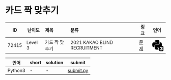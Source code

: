 # 카드 짝 맞추기

| ID | 난이도 | 제목 | 분류 | 링크 | 언어 |
| -- | ---- | :-- | :-- | --- | --- |
| 72415 | Level 3 | 카드 짝 맞추기 | 2021 KAKAO BLIND RECRUITMENT | [문제](https://programmers.co.kr/learn/courses/30/lessons/72415) | [![python3](/assets/python3.svg)](submit.py) |

| 언어 | short | solution | submit |
| --- | ----- | -------- | ------ |
| Python3 | - | - | [submit.py](submit.py) |
